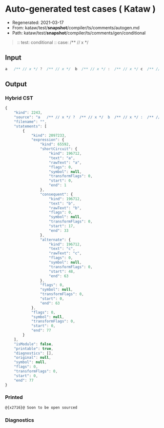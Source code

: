 # Auto-generated test cases ( Kataw )
- Regenerated: 2021-03-17
- From: kataw/test/__snapshot__/compiler/ts/comments/autogen.md
- Path: kataw/test/__snapshot__/compiler/ts/comments/gen/conditional
> :: test: conditional
> :: case:  /** // x */
## Input

`````js
a   /** // x */ ?  /** // x */  b  /** // x */ :  /** // x */ c  /** // x */;
`````

## Output

### Hybrid CST

```javascript
{
    "kind": 2243,
    "source": "a   /** // x */ ?  /** // x */  b  /** // x */ :  /** // x */ c  /** // x */;",
    "filename": "",
    "statements": [
        {
            "kind": 2097233,
            "expression": {
                "kind": 65592,
                "shortCircuit": {
                    "kind": 196712,
                    "text": "a",
                    "rawText": "a",
                    "flags": 0,
                    "symbol": null,
                    "transformFlags": 0,
                    "start": 0,
                    "end": 1
                },
                "consequent": {
                    "kind": 196712,
                    "text": "b",
                    "rawText": "b",
                    "flags": 0,
                    "symbol": null,
                    "transformFlags": 0,
                    "start": 17,
                    "end": 33
                },
                "alternate": {
                    "kind": 196712,
                    "text": "c",
                    "rawText": "c",
                    "flags": 0,
                    "symbol": null,
                    "transformFlags": 0,
                    "start": 48,
                    "end": 63
                },
                "flags": 0,
                "symbol": null,
                "transformFlags": 0,
                "start": 0,
                "end": 63
            },
            "flags": 0,
            "symbol": null,
            "transformFlags": 0,
            "start": 0,
            "end": 77
        }
    ],
    "isModule": false,
    "printable": true,
    "diagnostics": [],
    "original": null,
    "symbol": null,
    "flags": 0,
    "transformFlags": 0,
    "start": 0,
    "end": 77
}
```

### Printed

```javascript
@{x2716}@ Soon to be open sourced
```

### Diagnostics

```javascript

```

